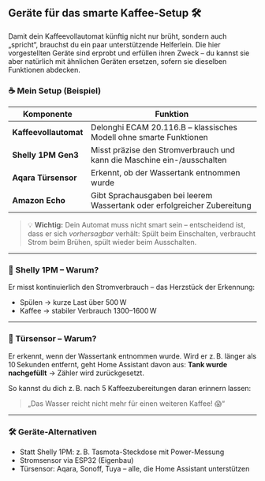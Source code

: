 ## Geräte für das smarte Kaffee-Setup 🛠️

Damit dein Kaffeevollautomat künftig nicht nur brüht, sondern auch „spricht“, brauchst du ein paar unterstützende Helferlein. Die hier vorgestellten Geräte sind erprobt und erfüllen ihren Zweck – du kannst sie aber natürlich mit ähnlichen Geräten ersetzen, sofern sie dieselben Funktionen abdecken.

### ☕ Mein Setup (Beispiel)

| Komponente        | Funktion                                                                 |
|-------------------|--------------------------------------------------------------------------|
| **Kaffeevollautomat** | Delonghi ECAM 20.116.B – klassisches Modell ohne smarte Funktionen       |
| **Shelly 1PM Gen3**   | Misst präzise den Stromverbrauch und kann die Maschine ein-/ausschalten  |
| **Aqara Türsensor**   | Erkennt, ob der Wassertank entnommen wurde                               |
| **Amazon Echo**       | Gibt Sprachausgaben bei leerem Wassertank oder erfolgreicher Zubereitung |

> 💡 **Wichtig:** Dein Automat muss nicht smart sein – entscheidend ist, dass er sich *vorhersagbar* verhält: Spült beim Einschalten, verbraucht Strom beim Brühen, spült wieder beim Ausschalten.

---

### **🔌 Shelly 1PM – Warum?**

Er misst kontinuierlich den Stromverbrauch – das Herzstück der Erkennung:

- Spülen → kurze Last über 500 W
- Kaffee → stabiler Verbrauch 1300–1600 W

---

### **🚰 Türsensor – Warum?**

Er erkennt, wenn der Wassertank entnommen wurde. Wird er z. B. länger als 10 Sekunden entfernt, geht Home Assistant davon aus: **Tank wurde nachgefüllt** → Zähler wird zurückgesetzt.

So kannst du dich z. B. nach 5 Kaffeezubereitungen daran erinnern lassen:

> „Das Wasser reicht nicht mehr für einen weiteren Kaffee! 😱“

---

### 🛠️ Geräte-Alternativen

- Statt Shelly 1PM: z. B. Tasmota-Steckdose mit Power-Messung
- Stromsensor via ESP32 (Eigenbau)
- Türsensor: Aqara, Sonoff, Tuya – alle, die Home Assistant unterstützen